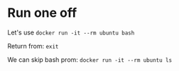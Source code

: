 # Run one off

Let's use `docker run -it --rm ubuntu bash`

Return from: `exit`

We can skip bash prom: `docker run -it --rm ubuntu ls`